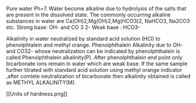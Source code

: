 Pure water Ph=7. Water become alkaline due to hydrolysis of the salts that are present in the dissolved state. The commonly occurring alkaline substances in water are Ca(OH)2,Mg(OH)2,Mg(HCO3)2, NaHCO3, Na2CO3 etc.
Strong base: OH- and CO 3 2-
Weak base : HCO3-

Alkalinity in water neutralized by standard acid solution (HCl) to phenolphtalein and methyl orange.
Phenolphthalein Alkalinity due to OH- and CO32- whose neutralization can be indicated by phenolphthalein is called Phenolphthalein alkalinity(P).
After phenolphthalein end point only bicarbonate ions remain in water which are weak base.
If the same sample further titrated with standard acid solution using methyl orange indicator ,after comlete neutralization of bicarbonate then alkalinity obtained is called as METHYL ALKALINITY(M).

[[Units of hardness.png]]